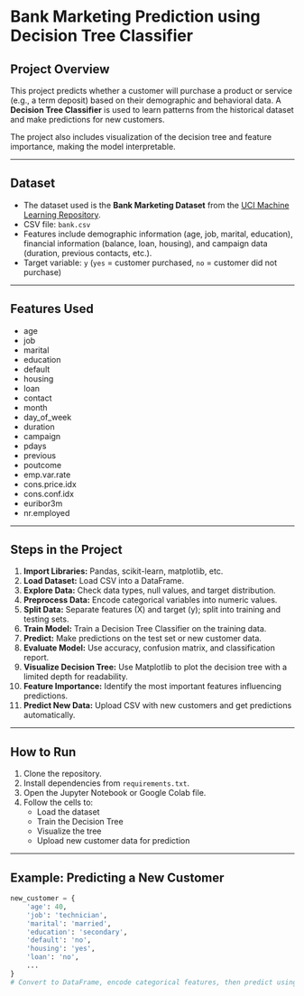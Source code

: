 # Bank Marketing Prediction using Decision Tree Classifier

## Project Overview
This project predicts whether a customer will purchase a product or service (e.g., a term deposit) based on their demographic and behavioral data. A **Decision Tree Classifier** is used to learn patterns from the historical dataset and make predictions for new customers.

The project also includes visualization of the decision tree and feature importance, making the model interpretable.

---

## Dataset
- The dataset used is the **Bank Marketing Dataset** from the [UCI Machine Learning Repository](https://archive.ics.uci.edu/ml/datasets/bank+marketing).  
- CSV file: `bank.csv`  
- Features include demographic information (age, job, marital, education), financial information (balance, loan, housing), and campaign data (duration, previous contacts, etc.).  
- Target variable: `y` (`yes` = customer purchased, `no` = customer did not purchase)

---

## Features Used
- age
- job
- marital
- education
- default
- housing
- loan
- contact
- month
- day_of_week
- duration
- campaign
- pdays
- previous
- poutcome
- emp.var.rate
- cons.price.idx
- cons.conf.idx
- euribor3m
- nr.employed

---

## Steps in the Project
1. **Import Libraries:** Pandas, scikit-learn, matplotlib, etc.  
2. **Load Dataset:** Load CSV into a DataFrame.  
3. **Explore Data:** Check data types, null values, and target distribution.  
4. **Preprocess Data:** Encode categorical variables into numeric values.  
5. **Split Data:** Separate features (X) and target (y); split into training and testing sets.  
6. **Train Model:** Train a Decision Tree Classifier on the training data.  
7. **Predict:** Make predictions on the test set or new customer data.  
8. **Evaluate Model:** Use accuracy, confusion matrix, and classification report.  
9. **Visualize Decision Tree:** Use Matplotlib to plot the decision tree with a limited depth for readability.  
10. **Feature Importance:** Identify the most important features influencing predictions.  
11. **Predict New Data:** Upload CSV with new customers and get predictions automatically.

---

## How to Run
1. Clone the repository.
2. Install dependencies from `requirements.txt`.
3. Open the Jupyter Notebook or Google Colab file.
4. Follow the cells to:
   - Load the dataset
   - Train the Decision Tree
   - Visualize the tree
   - Upload new customer data for prediction

---

## Example: Predicting a New Customer

```python
new_customer = {
    'age': 40,
    'job': 'technician',
    'marital': 'married',
    'education': 'secondary',
    'default': 'no',
    'housing': 'yes',
    'loan': 'no',
    ...
}
# Convert to DataFrame, encode categorical features, then predict using clf.predict()
